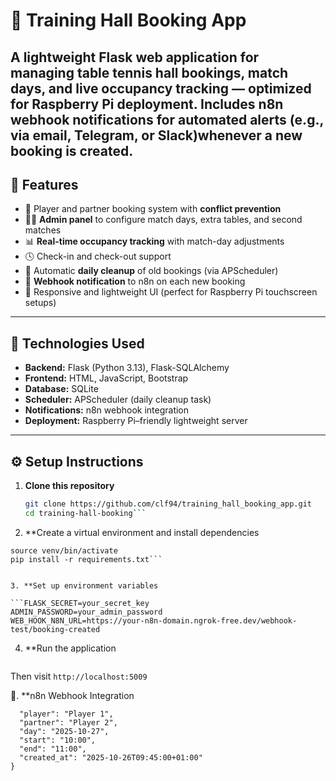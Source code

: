 # 🏓 Training Hall Booking App

A lightweight **Flask web application** for managing table tennis hall bookings, match days, and live occupancy tracking — optimized for Raspberry Pi deployment.
Includes **n8n webhook notifications** for automated alerts (e.g., via email, Telegram, or Slack)whenever a new booking is created.
---

## 🚀 Features

- 🎾 Player and partner booking system with **conflict prevention**
- 🧑‍💼 **Admin panel** to configure match days, extra tables, and second matches
- 📊 **Real-time occupancy tracking** with match-day adjustments
- 🕓 Check-in and check-out support
- 🧹 Automatic **daily cleanup** of old bookings (via APScheduler)
- 🔔 **Webhook notification** to n8n on each new booking
- 📱 Responsive and lightweight UI (perfect for Raspberry Pi touchscreen setups)

---

## 🧰 Technologies Used
- **Backend:** Flask (Python 3.13), Flask-SQLAlchemy  
- **Frontend:** HTML, JavaScript, Bootstrap  
- **Database:** SQLite  
- **Scheduler:** APScheduler (daily cleanup task)  
- **Notifications:** n8n webhook integration
- **Deployment:** Raspberry Pi–friendly lightweight server  

---

## ⚙️ Setup Instructions

1. **Clone this repository**
   ```bash
   git clone https://github.com/clf94/training_hall_booking_app.git
   cd training-hall-booking```


2. **Create a virtual environment and install dependencies
```python3 -m venv venv
source venv/bin/activate
pip install -r requirements.txt```


3. **Set up environment variables

```FLASK_SECRET=your_secret_key
ADMIN_PASSWORD=your_admin_password
WEB_HOOK_N8N_URL=https://your-n8n-domain.ngrok-free.dev/webhook-test/booking-created
```

4. **Run the application

```python app.py
```
Then visit ```http://localhost:5009```

🔔. **n8n Webhook Integration
```{
  "player": "Player 1",
  "partner": "Player 2",
  "day": "2025-10-27",
  "start": "10:00",
  "end": "11:00",
  "created_at": "2025-10-26T09:45:00+01:00"
}

```
